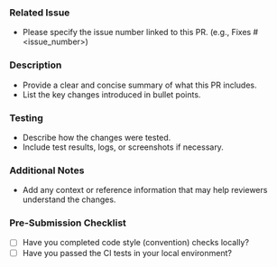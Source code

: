 <!--
Thank you for contributing to the API GHOST project.
This document provides guidelines to ensure smooth collaboration and maintain high code quality.
-->

<!--
PR Title Format Guideline

Use the following format for your PR title:

    type(scope): concise description

Examples:
    feat(api): add scenario execution support
    fix(parser): resolve YAML parsing error
    docs(readme): update CLI usage instructions

Available types:
    feat:     Add a new feature
    fix:      Fix a bug
    build:    Modify build system or external dependencies
    chore:    Modify configuration files unrelated to source or test files (e.g., .gitignore, .editorconfig)
    ci:       Update CI configuration files and scripts
    test:     Add or update tests
    docs:     Update documentation (e.g., README)
    refactor: Code changes that neither fix a bug nor add a feature
    style:    modify CSS styles
-->

### Related Issue

- Please specify the issue number linked to this PR. (e.g., Fixes #<issue_number>)

### Description

- Provide a clear and concise summary of what this PR includes.
- List the key changes introduced in bullet points.

### Testing

- Describe how the changes were tested.
- Include test results, logs, or screenshots if necessary.

### Additional Notes

- Add any context or reference information that may help reviewers understand the changes.

### Pre-Submission Checklist

- [ ] Have you completed code style (convention) checks locally?
- [ ] Have you passed the CI tests in your local environment?
